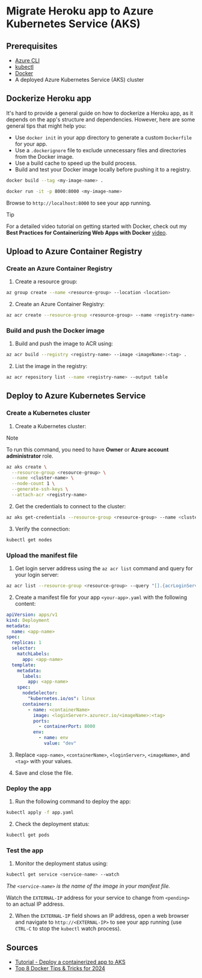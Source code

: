 # Migrate Heroku app to Azure Kubernetes Service (AKS)

## Prerequisites

- [Azure CLI](https://docs.microsoft.com/en-us/cli/azure/install-azure-cli)
- [kubectl](https://kubernetes.io/docs/tasks/tools/install-kubectl/)
- [Docker](https://docs.docker.com/get-docker/)
- A deployed Azure Kubernetes Service (AKS) cluster

## Dockerize Heroku app

It's hard to provide a general guide on how to dockerize a Heroku app, as it depends on the app's structure and dependencies. However, here are some general tips that might help you:

- Use `docker init` in your app directory to generate a custom `Dockerfile` for your app.
- Use a `.dockerignore` file to exclude unnecessary files and directories from the Docker image.
- Use a build cache to speed up the build process.
- Build and test your Docker image locally before pushing it to a registry.

```bash
docker build --tag <my-image-name> .
```

```bash
docker run -it -p 8000:8000 <my-image-name>
```

Browse to `http://localhost:8000` to see your app running.

> [!TIP]
> For a detailed video tutorial on getting started with Docker, check out my **Best Practices for Containerizing Web Apps with Docker** [video](https://www.youtube.com/watch?v=1Guuaf5JTr0).

## Upload to Azure Container Registry

### Create an Azure Container Registry

1. Create a resource group:

```bash
az group create --name <resource-group> --location <location>
```

2. Create an Azure Container Registry:

```bash
az acr create --resource-group <resource-group> --name <registry-name> --sku Basic
```

### Build and push the Docker image

1. Build and push the image to ACR using:

```bash
az acr build --registry <registry-name> --image <imageName>:<tag> .
```

2. List the image in the registry:

```bash
az acr repository list --name <registry-name> --output table
```

## Deploy to Azure Kubernetes Service

### Create a Kubernetes cluster

1. Create a Kubernetes cluster:

> [!NOTE]
> To run this command, you need to have **Owner** or **Azure account administrator** role.

```bash
az aks create \
  --resource-group <resource-group> \
  --name <cluster-name> \
  --node-count 1 \
  --generate-ssh-keys \
  --attach-acr <registry-name>
```

2. Get the credentials to connect to the cluster:

```bash
az aks get-credentials --resource-group <resource-group> --name <cluster-name>
```

3. Verify the connection:

```bash
kubectl get nodes
```

### Upload the manifest file

1. Get login server address using the `az acr list` command and query for your login server:

```bash
az acr list --resource-group <resource-group> --query "[].{acrLoginServer:loginServer}" --output table
```

2. Create a manifest file for your app `<your-app>.yaml` with the following content:

```yaml
apiVersion: apps/v1
kind: Deployment
metadata:
  name: <app-name>
spec:
  replicas: 1
  selector:
    matchLabels:
      app: <app-name>
  template:
    metadata:
      labels:
        app: <app-name>
    spec:
      nodeSelector:
        "kubernetes.io/os": linux
      containers:
        - name: <containerName>
          image: <loginServer>.azurecr.io/<imageName>:<tag>
          ports:
            - containerPort: 8000
          env:
            - name: env
              value: "dev"
```

3. Replace `<app-name>`, `<containerName>`, `<loginServer>`, `<imageName>`, and `<tag>` with your values.

4. Save and close the file.

### Deploy the app

1. Run the following command to deploy the app:

```bash
kubectl apply -f app.yaml
```

2. Check the deployment status:

```bash
kubectl get pods
```

### Test the app

1. Monitor the deployment status using:

```bash
kubectl get service <service-name> --watch
```

_The `<service-name>` is the name of the image in your manifest file._

Watch the `EXTERNAL-IP` address for your service to change from `<pending>` to an actual IP address.

2. When the `EXTERNAL-IP` field shows an IP address, open a web browser and navigate to `http://<EXTERNAL-IP>` to see your app running (use `CTRL-C` to stop the `kubectl` watch process).

## Sources

- [Tutorial - Deploy a containerized app to AKS](https://learn.microsoft.com/en-us/azure/aks/tutorial-kubernetes-prepare-app)
- [Top 8 Docker Tips & Tricks for 2024](https://www.docker.com/blog/8-top-docker-tips-tricks-for-2024/)
